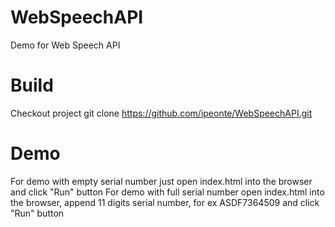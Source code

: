 # WebSpeechAPI
Demo for Web Speech API

# Build
Checkout project
git clone https://github.com/ipeonte/WebSpeechAPI.git

# Demo
For demo with empty serial number just open index.html into the browser and click "Run" button
For demo with full serial number open index.html into the browser, append 11 digits serial number, for ex ASDF7364509 and click "Run" button
